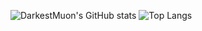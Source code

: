 ![DarkestMuon's GitHub stats](https://github-readme-stats.vercel.app/api?username=DarkestMuon&show_icons=true&theme=nord&bg_color=00000000)
![Top Langs](https://github-readme-stats.vercel.app/api/top-langs/?username=DarkestMuon&show_icons=true&theme=nord&bg_color=00000000)
